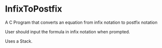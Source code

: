 # InfixToPostfix
A C Program that converts an equation from infix notation to postfix notation

User should input the formula in infix notation when prompted.

Uses a Stack.
